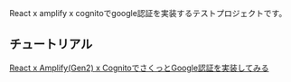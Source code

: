 React x amplify x cognitoでgoogle認証を実装するテストプロジェクトです。
## チュートリアル
[React x Amplify(Gen2) x CognitoでさくっとGoogle認証を実装してみる](https://qlitre-weblog.com/react-amplify-cognito-gen2)
